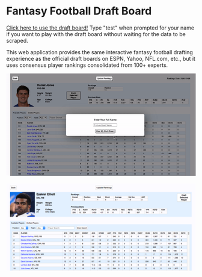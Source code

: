 # Fantasy Football Draft Board

[Click here to use the draft board!](http://54.162.53.255/) Type "test" when prompted for your name if you want to play with the draft board without waiting for the data to be scraped.
<br>

This web application provides the same interactive fantasy football drafting experience as the official draft boards on ESPN, Yahoo, NFL.com, etc., but it uses consensus player rankings consolidated from 100+ experts.

![Demo](app/static/img/fantasy_football_recording.gif)
<br>
<br>
![App Screenshot](app/static/img/app_pic.png)
